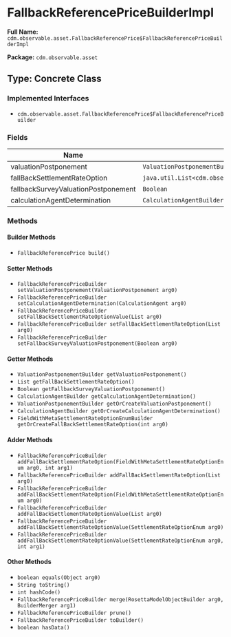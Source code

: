 # FallbackReferencePriceBuilderImpl

**Full Name:** `cdm.observable.asset.FallbackReferencePrice$FallbackReferencePriceBuilderImpl`

**Package:** `cdm.observable.asset`

## Type: Concrete Class

### Implemented Interfaces

- `cdm.observable.asset.FallbackReferencePrice$FallbackReferencePriceBuilder`

### Fields

| Name | Type | Description |
|------|------|-------------|
| valuationPostponement | `ValuationPostponementBuilder` |  |
| fallBackSettlementRateOption | `java.util.List<cdm.observable.asset.metafields.FieldWithMetaSettlementRateOptionEnum$FieldWithMetaSettlementRateOptionEnumBuilder>` |  |
| fallbackSurveyValuationPostponement | `Boolean` |  |
| calculationAgentDetermination | `CalculationAgentBuilder` |  |

### Methods

#### Builder Methods

- `FallbackReferencePrice build()`

#### Setter Methods

- `FallbackReferencePriceBuilder setValuationPostponement(ValuationPostponement arg0)`
- `FallbackReferencePriceBuilder setCalculationAgentDetermination(CalculationAgent arg0)`
- `FallbackReferencePriceBuilder setFallBackSettlementRateOptionValue(List arg0)`
- `FallbackReferencePriceBuilder setFallBackSettlementRateOption(List arg0)`
- `FallbackReferencePriceBuilder setFallbackSurveyValuationPostponement(Boolean arg0)`

#### Getter Methods

- `ValuationPostponementBuilder getValuationPostponement()`
- `List getFallBackSettlementRateOption()`
- `Boolean getFallbackSurveyValuationPostponement()`
- `CalculationAgentBuilder getCalculationAgentDetermination()`
- `ValuationPostponementBuilder getOrCreateValuationPostponement()`
- `CalculationAgentBuilder getOrCreateCalculationAgentDetermination()`
- `FieldWithMetaSettlementRateOptionEnumBuilder getOrCreateFallBackSettlementRateOption(int arg0)`

#### Adder Methods

- `FallbackReferencePriceBuilder addFallBackSettlementRateOption(FieldWithMetaSettlementRateOptionEnum arg0, int arg1)`
- `FallbackReferencePriceBuilder addFallBackSettlementRateOption(List arg0)`
- `FallbackReferencePriceBuilder addFallBackSettlementRateOption(FieldWithMetaSettlementRateOptionEnum arg0)`
- `FallbackReferencePriceBuilder addFallBackSettlementRateOptionValue(List arg0)`
- `FallbackReferencePriceBuilder addFallBackSettlementRateOptionValue(SettlementRateOptionEnum arg0)`
- `FallbackReferencePriceBuilder addFallBackSettlementRateOptionValue(SettlementRateOptionEnum arg0, int arg1)`

#### Other Methods

- `boolean equals(Object arg0)`
- `String toString()`
- `int hashCode()`
- `FallbackReferencePriceBuilder merge(RosettaModelObjectBuilder arg0, BuilderMerger arg1)`
- `FallbackReferencePriceBuilder prune()`
- `FallbackReferencePriceBuilder toBuilder()`
- `boolean hasData()`

